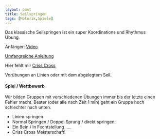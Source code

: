 ```yaml
---
layout: post
title: Seilspringen 
tags: [Motorik,Spiele]
---
```


Das klassische Seilspringen ist ein super Koordinations und Rhythmus Übung.

Anfänger: [Video](https://www.youtube.com/watch?v=IwT42eIQswE)

[Umfangreiche Anleitung](https://www.sportunterricht.ch/lektion/BDT/bdt3.php)

Hier fehlt mir [Criss Cross](https://www.youtube.com/watch?v=JBVbEG-8vi4)

Vorübungen an Linien oder mit dem abgelegtem Seil.

#### Spiel / Wettbewerb
Wir bilden Gruppen mit verschiedenen Übungen immer bis der letzte einen Fehler macht. Bester (oder alle nach Zeit 1 min) geht ein Gruppe hoch schlechter nach unten.
* Linien springen
* Normal Springen / Doppel Sprung / direkt springen.
* Ein Bein / In Fechtstellung .....
* Criss Cross Meisterschaft!